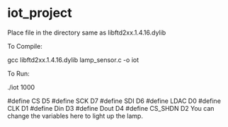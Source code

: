 # iot_project

Place file in the directory same as libftd2xx.1.4.16.dylib

To Compile:

gcc libftd2xx.1.4.16.dylib lamp_sensor.c -o iot

To Run:

./iot 1000


#define CS D5
#define SCK D7
#define SDI D6
#define LDAC D0
#define CLK D1
#define Din D3
#define Dout D4
#define CS_SHDN D2
You can change the variables here to light up the lamp.
